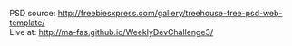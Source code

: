 PSD source: http://freebiesxpress.com/gallery/treehouse-free-psd-web-template/<br>
Live at: http://ma-fas.github.io/WeeklyDevChallenge3/
